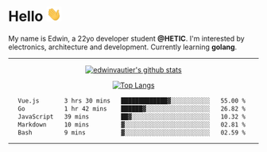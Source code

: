 # Hello <img src="https://raw.githubusercontent.com/parth-27/parth-27/master/Hi.gif" width="30px"> 
</h1>

My name is Edwin, a 22yo developer student **@HETIC**.
I'm interested by electronics, architecture and development.
Currently learning **golang**.

<hr>

<div align = "center">
  
[![edwinvautier's github stats](https://github-readme-stats.vercel.app/api?username=edwinvautier&theme=radical&count_private=true&show_icons=true)](https://github.com/anuraghazra/github-readme-stats)

[![Top Langs](https://github-readme-stats.vercel.app/api/top-langs/?username=edwinvautier&layout=compact&theme=radical&hide=javascript,html,css&langs_count=10)](https://github.com/anuraghazra/github-readme-stats)

<!--START_SECTION:waka-->
```text
Vue.js       3 hrs 30 mins   █████████████▓░░░░░░░░░░░   55.00 % 
Go           1 hr 42 mins    ██████▓░░░░░░░░░░░░░░░░░░   26.82 % 
JavaScript   39 mins         ██▓░░░░░░░░░░░░░░░░░░░░░░   10.32 % 
Markdown     10 mins         ▓░░░░░░░░░░░░░░░░░░░░░░░░   02.81 % 
Bash         9 mins          ▓░░░░░░░░░░░░░░░░░░░░░░░░   02.59 % 
```
<!--END_SECTION:waka-->

<hr>

</div>
